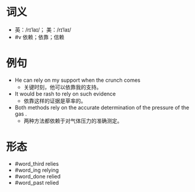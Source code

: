 # 词义
- 英：/rɪˈlaɪ/； 美：/rɪˈlaɪ/
- #v 依赖；依靠；信赖
# 例句
- He can rely on my support when the crunch comes
	- 关键时刻，他可以依靠我的支持。
- It would be rash to rely on such evidence
	- 依靠这样的证据是草率的。
- Both methods rely on the accurate determination of the pressure of the gas .
	- 两种方法都依赖于对气体压力的准确测定。
# 形态
- #word_third relies
- #word_ing relying
- #word_done relied
- #word_past relied
